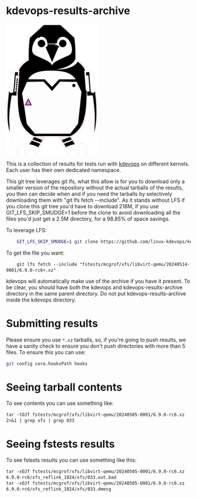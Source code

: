 # kdevops-results-archive

<img src="images/kdevops-archive.png" width=250 align=center alt="kdevops archive logo">

This is a collection of results for tests run with
[kdevops](https://github.com/linux-kdevops/kdevops)
on different kernels. Each user has their own dedicated
namespace.

This git tree leverages git lfs, what this allow is for you to download
only a smaller version of the repository without the actual tarballs
of the results, you then can decide when and if you need the tarballs
by selectively downloading them with "git lfs fetch --include". As it
stands without LFS if you clone this git tree you'd have to download
218M, if you use GIT_LFS_SKIP_SMUDGE=1 before the clone to avoid downloading
all the files you'd just get a 2.5M directory, for a 98.85% of space savings.

To leverage LFS:

```bash
    GIT_LFS_SKIP_SMUDGE=1 git clone https://github.com/linux-kdevops/kdevops-results-archive.git
```

To get the file you want:

```
    git lfs fetch --include "fstests/mcgrof/xfs/libvirt-qemu/20240514-0001/6.9.0-rc6+.xz"
```

kdevops will automatically make use of the archive if you have it present.
To be clear, you should have both the kdevops and kdevops-results-archive
directory in the same parent directory. Do not put kdevops-results-archive
inside the kdevops directory.

# Submitting results

Please ensure you use `*.xz` tarballs, so, if you're going to push
results, we have a sanity check to ensure you don't push directories
with more than 5 files. To ensure this you can use:

```bash
git config core.hooksPath hooks
```

# Seeing tarball contents

To see contents you can use something like:

```
tar -tOJf fstests/mcgrof/xfs/libvirt-qemu/20240505-0001/6.9.0-rc6.xz 2>&1 | grep xfs | grep 033
```

# Seeing fstests results

To see fstests results you can use something like this:

```
tar -xOJf fstests/mcgrof/xfs/libvirt-qemu/20240505-0001/6.9.0-rc6.xz 6.9.0-rc6/xfs_reflink_1024/xfs/033.out.bad
tar -xOJf fstests/mcgrof/xfs/libvirt-qemu/20240505-0001/6.9.0-rc6.xz 6.9.0-rc6/xfs_reflink_1024/xfs/033.dmesg
```

